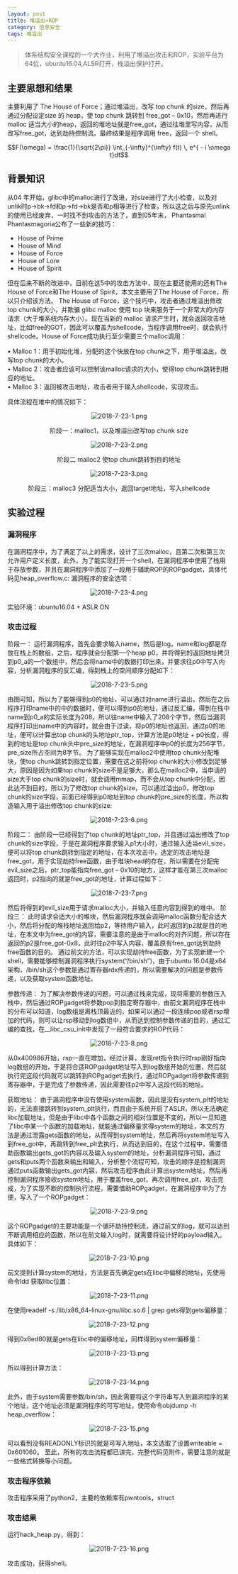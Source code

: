 ```yaml
---
layout: post
title: 堆溢出+ROP
category: 信息安全
tags: 堆溢出
---
```

>体系结构安全课程的一个大作业，利用了堆溢出攻击和ROP，实验平台为64位，ubuntu16.04,ALSR打开，栈溢出保护打开。

## 主要思想和结果
主要利用了 The House of Force；通过堆溢出，改写 top chunk 的size，然后再通过分配设定size 的 heap，使 top chunk 跳转到 free_got – 0x10，然后再进行 malloc 适当大小的heap，返回的堆地址就是free_got，通过往堆里写内容，从而改写free_got，达到劫持控制流。最终结果是程序调用 free，返回一个 shell。

<script type="text/javascript" src="http://cdn.mathjax.org/mathjax/latest/MathJax.js?config=default"></script>
$$F(\omega) = \frac{1}{\sqrt{2\pi}} \int_{-\infty}^{\infty} f(t) \, e^{ - i \omega t}dt$$

## 背景知识
从04 年开始，glibc中的malloc进行了改进，对size进行了大小检查，以及对unlik时p->bk->fd和p->fd->bk是否和p相等进行了检查，所以这之后与原先unlink的使用已经废弃，一时找不到攻击的方法了，直到05年末， Phantasmal Phantasmagoria公布了一些新的技巧：

* House of Prime  
* House of Mind  
* House of Force  
* House of Lore  
* House of Spirit

但在后来不断的改进中，目前在这5中的攻击方法中，现在主要还能用的还有The House of Force和The House of Spirit，本文主要用了The House of Force，所以只介绍该方法。
The House of Force，这个技巧中，攻击者通过堆溢出修改 top chunk的大小，并欺骗 glibc malloc 使用 top 块来服务于一个非常大的内存请求（大于堆系统内存大小）。现在当新的 malloc 请求产生时，就会返回攻击地址，比如free的GOT，因此可以覆盖为shellcode，当程序调用free时，就会执行shellcode。House of Force成功执行至少需要三个malloc调用：

• Malloc 1：用于初始化堆，分配的这个快放在top chunk之下，用于堆溢出，改写top chunk的大小。    
• Malloc 2：攻击者应该可以控制该malloc请求的大小，使得top chunk跳转到相应的地址。   
• Malloc 3：返回被攻击地址，攻击者用于输入shellcode，实现攻击。    

具体流程在堆中的情况如下：

<div align="CENTER">
    <img src="/public/img/2018-7-23-1.png" alt="2018-7-23-1.png"/>
    <p>阶段一：malloc1，以及堆溢出改写top chunk size</p>
    <img src="/public/img/2018-7-23-2.png" alt="2018-7-23-2.png"/>
    <p>阶段二 malloc2 使top chunk跳转到目的地址</p>
    <img src="/public/img/2018-7-23-3.png" alt="2018-7-23-3.png"/>
    <p>阶段三：malloc3 分配适当大小，返回target地址，写入shellcode</p>
</div>


## 实验过程

### 漏洞程序
在漏洞程序中，为了满足了以上的需求，设计了三次malloc，且第二次和第三次允许用户定义长度，此外，为了能实现打开一个shell，在漏洞程序中使用了栈用于存放参数，并且在漏洞程序中添加了一段用于辅助ROP的ROPgadget，具体代码见heap_overflow.c:
漏洞程序的安全选项：

<div align="CENTER">
    <img src="/public/img/2018-7-23-4.png" alt="2018-7-23-4.png"/>
</div>

实验环境：ubuntu16.04 + ASLR ON

### 攻击过程
阶段一：
运行漏洞程序，首先会要求输入name，然后是log，name和log都是存放在栈上的数组，之后，程序就会分配第一个heap p0，并将得到的返回地址拷贝到p0_a的一个数组中，然后会将name中的数据打印出来，并要求往p0中写入内容，分析漏洞程序的反汇编，得到栈上的空间顺序分配如下：

<div align="CENTER">
    <img src="/public/img/2018-7-23-5.png" alt="2018-7-23-5.png"/>
</div>

由图可知，所以为了能够得到p0的地址，可以通过对name进行溢出，然后在之后程序打印name中的中的数据时，便可以得到p0的地址，通过反汇编，得到在栈中name到p0_a的实际长度为208，所以往name中输入了208个字节，然后当漏洞程序打印出name中的内容时，就会由于过读，将p0的地址也返回，通过p0的地址，便可以计算出top chunk的头地址ptr_top，计算方法是p0地址 + p0长度，得到的地址是top chunk头中pre_size的地址，在漏洞程序中p0的长度为256字节，pre_size所占空间为8字节。
为了能够实现在malloc2中使用top chunk分配堆块，使top chunk跳转到指定位置，需要在这之前将top chunk的大小修改到足够大，原因是因为如果top chunk的size不是足够大，那么在malloc2中，当申请的size大于top chunk的size时，就会调用mmap，而不会从top chunk中分配，因此达不到目的，所以为了修改top chunk的size，可以通过溢出p0，修改top chunk的size字段，前面已经得到p0地址到top chunk的pre_size的长度，所以构造输入用于溢出修改top chunk的size:

<div align="CENTER">
    <img src="/public/img/2018-7-23-6.png" alt="2018-7-23-6.png"/>
</div>

阶段二：
由阶段一已经得到了top chunk的地址ptr_top，并且通过溢出修改了top chunk的size字段，于是在漏洞程序要求输入p1大小时，通过输入适当evil_size，便可以将top chunk跳转到指定的地址，在本次攻击中，选定的攻击地址是free_got，用于实现劫持free函数，由于堆块head的存在，所以需要在分配完evil_size之后，ptr_top能指向free_got – 0x10的地方，这样才能在第三次malloc返回时，p2指向的就是free_got的地址，计算过程如下：

<div align="CENTER">
    <img src="/public/img/2018-7-23-7.png" alt="2018-7-23-7.png"/>
</div>

然后将得到的evil_size用于请求malloc大小，并输入任意内容到得到的堆中。
阶段三：
此时请求合适大小的堆块，然后漏洞程序就会调用malloc函数分配合适大小，然后将分配的堆栈地址返回给p2，等待用户输入，此时返回的p2就是目的地址，在本文中为free_got的内容，需要注意的是由于malloc的对齐问题，所以存在返回的p2是free_got-0x8，此时往p2中写入内容，覆盖原有free_got达到劫持free函数的目的。
通过前文的方法，可以实现劫持free函数，为了实现新建一个shell，需要能够控制漏洞程序执行system(“/bin/sh”)，由于ubuntu 16.04是x64架构，/bin/sh这个参数是通过寄存器rdx传递的，所以需要解决的问题是参数传递，以及获取system函数地址。

参数传递：
为了解决参数传递的问题，可以通过栈来完成，现将需要的参数压入栈中，然后通过ROPgadget将参数pop到指定寄存器中，由前文漏洞程序在栈中的分布可以知道，log数组是离栈顶最近的，如果可以通过一段连续pop或者rsp增加的代码，则可以让rsp移动到log数组中，从而达到控制参数传递的目的，通过汇编的查找，在__libc_csu_init中发现了一段符合要求的ROP代码：

<div align="CENTER">
    <img src="/public/img/2018-7-23-8.png" alt="2018-7-23-8.png"/>
</div>

从0x400986开始，rsp一直在增加，经过计算，发现ret指令执行时rsp刚好指向log数组的开始，于是将合适ROPgadget地址写入到log数组开始的位置，然后就执行完这段代码就可以跳转到ROPgadget去执行，通过ROPgadget将参数传递到寄存器中，于是完成了参数传递，因此需要往p2中写入这段代码的地址。

获取地址：
由于漏洞程序中没有使用system函数，因此是没有system_plt的地址的，无法直接跳转到system_plt执行，而且由于系统开启了ASLR，所以无法确定libc加载地址，但是由于libc中各个函数之间的相对位置是不变的，所以一旦知道了libc中某一个函数的加载地址，就能通过偏移量求得system的地址，本文的方法是通过泄露gets函数的地址，从而得到system地址，然后再将system地址写入到free_got中，再跳转到free_plt去执行，从而达到目的，在这个过程中，需要借助函数输出gets_got的内容以及输入system的地址，分析漏洞程序可知，通过gets和puts两个函数来输出和输入，分析整个流程可知，攻击的顺序是控制漏洞通过puts函数输出gets_got内容，然后攻击程序由此计算出system地址，然后再控制漏洞程序接收system地址，用于覆盖free_got，再次调用free_plt，攻击完成，为了实现不断的控制执行流程，需要借助ROPgadget，在漏洞程序中为了方便，写入了一个ROPgadget：

<div align="CENTER">
    <img src="/public/img/2018-7-23-9.png" alt="2018-7-23-9.png"/>
</div>

这个ROPgadget的主要功能是一个循环劫持控制流，通过前文的log，就可以达到不断调用相应的函数，所以在前文输入log时，就需要将设计好的payload输入。具体如下：

<div align="CENTER">
    <img src="/public/img/2018-7-23-10.png" alt="2018-7-23-10.png"/>
</div>

前文提到计算system的地址，方法是首先确定gets在libc中偏移的地址，先使用命令ldd 获取libc位置：

<div align="CENTER">
    <img src="/public/img/2018-7-23-11.png" alt="2018-7-23-11.png"/>
</div>

在使用readelf -s /lib/x86_64-linux-gnu/libc.so.6 | grep gets得到gets偏移量：

<div align="CENTER">
    <img src="/public/img/2018-7-23-12.png" alt="2018-7-23-12.png"/>
</div>

得到0x6ed80就是gets在libc中的偏移地址，同样得到system偏移量：

<div align="CENTER">
    <img src="/public/img/2018-7-23-13.png" alt="2018-7-23-13.png"/>
</div>

所以得到计算方法：

<div align="CENTER">
    <img src="/public/img/2018-7-23-14.png" alt="2018-7-23-14.png"/>
</div>

此外，由于system需要参数/bin/sh，因此需要将这个字符串写入到漏洞程序的某个地址，这个地址必须是漏洞程序的可写地址，使用命令objdump -h heap_overflow：

<div align="CENTER">
    <img src="/public/img/2018-7-23-15.png" alt="2018-7-23-15.png"/>
</div>

可以看到没有READONLY标识的就是可写入地址，本文选取了设置writeable = 0x601060。
    至此，所有的攻击流程都已讲完，完整代码见附件，需要注意的就是一些格式转换等小问题。

### 攻击程序依赖
攻击程序采用了python2，主要的依赖库有pwntools，struct

### 攻击结果
运行hack_heap.py，得到：

<div align="CENTER">
    <img src="/public/img/2018-7-23-16.png" alt="2018-7-23-16.png"/>
</div>

攻击成功，获得shell。